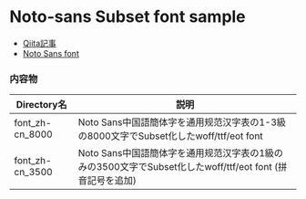 # Noto-sans Subset font sample
* [Qiita記事](http://qiita.com/taka4sato/items/dba258d17d68500081f5)
* [Noto Sans font](https://www.google.com/get/noto/)


### 内容物
| Directory名 | 説明 |
| -------------------- |  -------------------- |
| font_zh-cn_8000 | Noto Sans中国語簡体字を通用规范汉字表の1-3級の8000文字でSubset化したwoff/ttf/eot font |
| font_zh-cn_3500 | Noto Sans中国語簡体字を通用规范汉字表の1級のみの3500文字でSubset化したwoff/ttf/eot font (拼音記号を追加) |

